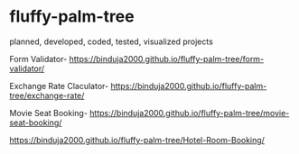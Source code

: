 # fluffy-palm-tree
planned, developed, coded, tested, visualized projects 

Form Validator- https://binduja2000.github.io/fluffy-palm-tree/form-validator/

Exchange Rate Claculator- https://binduja2000.github.io/fluffy-palm-tree/exchange-rate/

Movie Seat Booking- https://binduja2000.github.io/fluffy-palm-tree/movie-seat-booking/

 https://binduja2000.github.io/fluffy-palm-tree/Hotel-Room-Booking/


